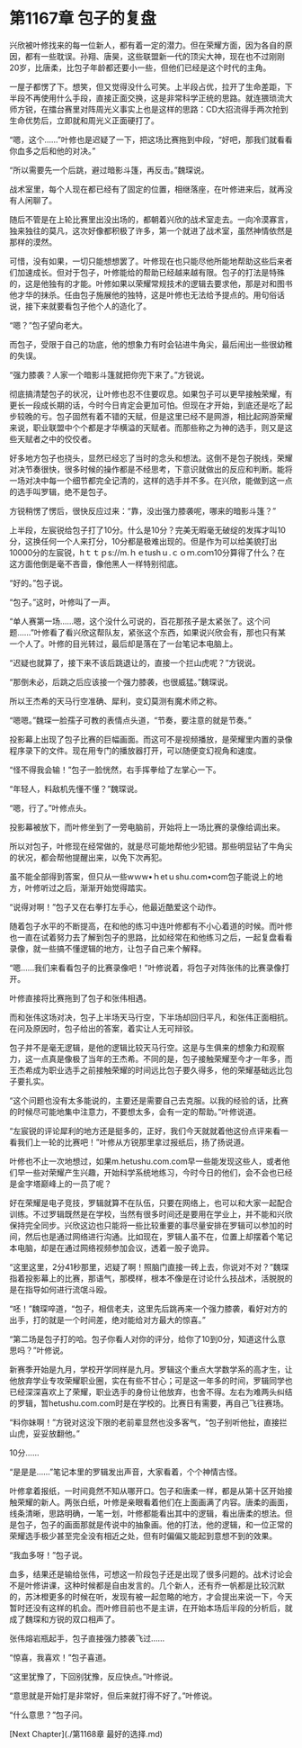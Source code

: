 # 第1167章 包子的复盘

兴欣被叶修找来的每一位新人，都有着一定的潜力。但在荣耀方面，因为各自的原因，都有一些耽误。孙翔、唐昊，这些联盟新一代的顶尖大神，现在也不过刚刚20岁，比唐柔，比包子年龄都还要小一些，但他们已经是这个时代的主角。

一屋子都愣了下。想笑，但又觉得没什么可笑。上半段占优，拉开了生命差距，下半段不再使用什么手段，直接正面交换，这是非常科学正统的思路。就连猥琐流大师方锐，在擂台赛里对阵周光义事实上也是这样的思路：CD大招流得手两次抢到生命优势后，立即就和周光义正面硬打了。

“嗯，这个……”叶修也是迟疑了一下，把这场比赛拖到中段，“好吧，那我们就看看你血多之后和他的对决。”

“所以需要先一个后跳，避过暗影斗篷，再反击。”魏琛说。

战术室里，每个人现在都已经有了固定的位置，相继落座，在叶修进来后，就再没有人闲聊了。

随后不管是在上轮比赛里出没出场的，都朝着兴欣的战术室走去。一向冷漠寡言，独来独往的莫凡，这次好像都积极了许多，第一个就进了战术室，虽然神情依然是那样的漠然。

可惜，没有如果，一切只能想想罢了。叶修现在也只能尽他所能地帮助这些后来者们加速成长。但对于包子，叶修能给的帮助已经越来越有限。包子的打法是特殊的，这是他独有的才能。叶修如果以荣耀常规技术的逻辑去要求他，那是对和图书他才华的抹杀。任由包子施展他的独特，这是叶修也无法给予提点的。用句俗话说，接下来就要看包子他个人的造化了。

“嗯？”包子望向老大。

而包子，受限于自己的功底，他的想象力有时会钻进牛角尖，最后闹出一些很幼稚的失误。

“强力膝袭？人家一个暗影斗篷就把你兜下来了。”方锐说。

彻底搞清楚包子的状况，让叶修也忍不住要叹息。如果包子可以更早接触荣耀，有更长一段成长期的话，今时今日肯定会更加可怕。但现在才开始，到底还是吃了起步较晚的亏。包子固然有着不错的天赋，但是这里已经不是网游，相比起网游荣耀来说，职业联盟中个个都是才华横溢的天赋者。而那些称之为神的选手，则又是这些天赋者之中的佼佼者。

好多地方包子也挠头，显然已经忘了当时的念头和想法。这倒不是包子脱线，荣耀对决节奏很快，很多时候的操作都是不经思考，下意识就做出的反应和判断。能将一场对决中每一个细节都完全记清的，这样的选手并不多。在兴欣，能做到这一点的选手叫罗辑，绝不是包子。

方锐稍愣了愣后，很快反应过来：“靠，没出强力膝袭呢，哪来的暗影斗篷？”

上半段，左宸锐给包子打了10分。什么是10分？完美无暇毫无破绽的发挥才叫10分，这换任何一个人来打分，10分都是极难出现的。但是作为可以给美貌打出10000分的左宸锐，hｔｔｐs://m.ｈｅtushｕ.ｃｏｍ.coｍ10分算得了什么？在这方面他倒是毫不吝啬，像他黑人一样特别彻底。

“好的。”包子说。

“包子。”这时，叶修叫了一声。

“单人赛第一场……嗯，这个没什么可说的，百花那孩子是太紧张了。这个问题……”叶修看了看兴欣这帮队友，紧张这个东西，如果说兴欣会有，那也只有某一个人了。叶修的目光转过，最后却是落在了一台笔记本电脑上。

“迟疑也就算了，接下来不该后跳退让的，直接一个拦山虎呢？”方锐说。

“那倒未必，后跳之后应该接一个强力膝袭，也很威猛。”魏琛说。

所以王杰希的天马行空准确、犀利，变幻莫测有魔术师之称。

“嗯嗯。”魏琛一脸孺子可教的表情点头道，“节奏，要注意的就是节奏。”

投影幕上出现了包子比赛的巨幅画面。而这可不是视频播放，是荣耀里内置的录像程序录下的文件。现在用专门的播放器打开，可以随便变幻视角和速度。

“怪不得我会输！”包子一脸恍然，右手挥拳给了左掌心一下。

“年轻人，料敌机先懂不懂？”魏琛说。

“嗯，行了。”叶修点头。

投影幕被放下，而叶修坐到了一旁电脑前，开始将上一场比赛的录像给调出来。

所以对包子，叶修现在经常做的，就是尽可能地帮他少犯错。那些明显钻了牛角尖的状况，都会帮他提醒出来，以免下次再犯。

虽不能全部得到答案，但只从一些wｗw•ｈetｕshu.com•com包子能说上的地方，叶修听过之后，渐渐开始觉得踏实。

“说得对啊！”包子又在右拳打左手心，他最近酷爱这个动作。

随着包子水平的不断提高，在和他的练习中连叶修都有不小心着道的时候。而叶修也一直在试着努力去了解到包子的思路，比如经常在和他练习之后，一起复盘看看录像，就一些搞不懂逻辑的地方，让包子自己来个解释。

“嗯……我们来看看包子的比赛录像吧！”叶修说着，将包子对阵张伟的比赛录像打开。

叶修直接将比赛拖到了包子和张伟相遇。

而和张伟这场对决，包子上半场天马行空，下半场却回归平凡，和张伟正面相抗。在问及原因时，包子给出的答案，着实让人无可辩驳。

包子并不是毫无逻辑，是他的逻辑比较天马行空。这是与生俱来的想象力和观察力，这一点真是像极了当年的王杰希。不同的是，包子接触荣耀至今才一年多，而王杰希成为职业选手之前接触荣耀的时间远比包子要久得多，他的荣耀基础远比包子要扎实。

“这个问题也没有太多能说的，主要还是需要自己去克服。以我的经验的话，比赛的时候尽可能地集中注意力，不要想太多，会有一定的帮助。”叶修说道。

“左宸锐的评论犀利的地方还是挺多的，正好，我们今天就就着他这份点评来看一看我们上一轮的比赛吧！”叶修从方锐那里拿过报纸后，扬了扬说道。

叶修也不止一次地想过，如果m.hetushu.com.com早一些能发现这些人，或者他们早一些对荣耀产生兴趣，开始科学系统地练习，今时今日的他们，会不会也已经是金字塔巅峰上的一员了呢？

好在荣耀是电子竞技，罗辑就算不在队伍，只要在网络上，也可以和大家一起配合训练。不过罗辑既然是在学校，当然有很多时间还是要用在学业上，并不能和兴欣保持完全同步。兴欣这边也只能将一些比较重要的事尽量安排在罗辑可以参加的时间，然后也是通过网络进行沟通。比如现在，罗辑人虽不在，位置上却摆着个笔记本电脑，却是在通过网络视频参加会议，透着一股子诡异。

“这里这里，2分41秒那里，迟疑了啊！照脑门直接一砖上去，你说对不对？”魏琛指着投影幕上的比赛，那语气，那模样，根本不像是在讨论什么技战术，活脱脱的是在指导如何进行流氓斗殴。

“呸！”魏琛啐道，“包子，相信老夫，这里先后跳再来一个强力膝袭，看好对方的出手，打的就是一个时间差，绝对能给对方最大的惊喜。”

“第二场是包子打的哈。包子你看人对你的评分，给你了10到0分，知道这什么意思吗？”叶修说。

新赛季开始是九月，学校开学同样是九月。罗辑这个重点大学数学系的高才生，让他放弃学业专攻荣耀职业圈，实在有些不甘心；可是这一年多的时间，罗辑同学也已经深深喜欢上了荣耀，职业选手的身份让他放弃，也舍不得。左右为难两头纠结的罗辑，暂hetushu.com.com时是在学校的。比赛日有需要，再自己飞往赛场。

“料你妹啊！”方锐对这没下限的老前辈显然也没多客气，“包子别听他扯，直接拦山虎，妥妥放翻他。”

10分……

“是是是……”笔记本里的罗辑发出声音，大家看着，个个神情古怪。

叶修拿着报纸，一时间竟然不知从哪开口。包子和唐柔一样，都是从第十区开始接触荣耀的新人。两张白纸，叶修是亲眼看着他们在上面画满了内容。唐柔的画面，线条清晰，思路明确，一笔一划，叶修都能看出其中的逻辑，看出唐柔的想法。但是包子，包子的画面那就是传说中的抽象画。他的打法，他的逻辑，和一位正常的荣耀选手极少甚至完全没有相近之处，但有时偏偏又能起到意想不到的效果。

“我血多呀！”包子说。

血多，结果还是输给张伟，可想这一阶段包子还是出现了很多问题的。战术讨论会不是叶修讲课，这种时候都是自由发言的。几个新人，还有乔一帆都是比较沉默的，苏沐橙更多的时候在听，发现有被一起忽略的地方，才会提出来说一下，今天暂时还没有这样的机会。而叶修目前也不是主讲，在开始本场后半段的分析后，就成了魏琛和方锐的双口相声了。

张伟熔岩瓶起手，包子直接强力膝袭飞过……

“惊喜，我喜欢！”包子喜道。

“这里犹豫了，下回别犹豫，反应快点。”叶修说。

“意思就是开始打是非常好，但后来就打得不好了。”叶修说。

“什么意思？”包子问。



[Next Chapter](./第1168章 最好的选择.md)